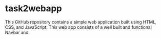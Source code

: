 # task2webapp
This GitHub repository contains a simple web application built using HTML, CSS, and JavaScript. This web app consists of a well built and functional Navbar and 
